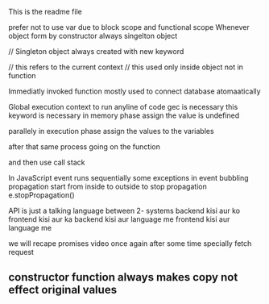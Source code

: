 This is the readme file

prefer not to use var due to block scope and functional scope
Whenever object form by constructor always singelton object

// Singleton object always created with new keyword

// this refers to the current context 
// this used only inside object not in function

Immediatly invoked function mostly used to connect database atomaatically

Global execution context
to run anyline of code gec is necessary this keyword is necessary in memory phase assign the value is undefined

parallely in execution phase assign the values to the variables

after that same process going on the function

and then use call stack

In JavaScript event runs sequentially some exceptions
in event bubbling propagation start from inside to outside
to stop propagation e.stopPropagation()

API is just a talking language between 2- systems backend kisi aur ko frontend kisi aur ka 
backend kisi aur language me frontend kisi aur language me


we will recape promises video once again after some time specially fetch request


## constructor function always makes copy not effect original values  